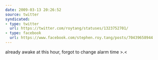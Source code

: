 ```yaml
---
date: 2009-03-13 20:26:52
source: twitter
syndicated:
- type: twitter
  url: https://twitter.com/roytang/statuses/1323752701/
- type: facebook
  url: https://www.facebook.com/stephen.roy.tang/posts/70439658944
---
```


already awake at this hour, forgot to change alarm time &gt;.&lt;